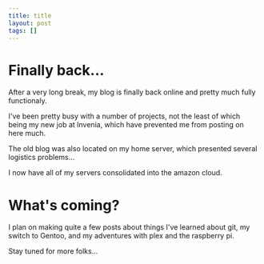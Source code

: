 ```yaml
---
title: title
layout: post
tags: []
---
```



Finally back...
===============

After a very long break, my blog is finally back online and pretty much fully functionaly.

I've been pretty busy with a number of projects, not the least of which being my new job at Invenia, which have prevented me from posting on here much.

The old blog was also located on my home server, which presented several logistics problems...

I now have all of my servers consolidated into the amazon cloud.

What's coming?
==============

I plan on making quite a few posts about things I've learned about git, my switch to Gentoo, and my adventures with plex and the raspberry pi.

Stay tuned for more folks...
